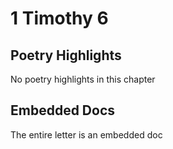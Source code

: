 # 1 Timothy 6

## Poetry Highlights

No poetry highlights in this chapter

## Embedded Docs

The entire letter is an embedded doc

